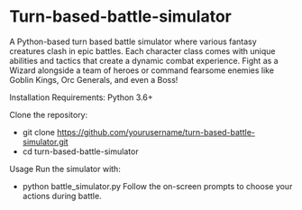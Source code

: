 # Turn-based-battle-simulator
A Python-based turn based battle simulator where various fantasy creatures clash in epic battles. Each character class comes with unique abilities and tactics that create a dynamic combat experience. Fight as a Wizard alongside a team of heroes or command fearsome enemies like Goblin Kings, Orc Generals, and even a Boss!

Installation
Requirements: Python 3.6+

Clone the repository:
- git clone https://github.com/yourusername/turn-based-battle-simulator.git
- cd turn-based-battle-simulator

Usage
Run the simulator with: 
- python battle_simulator.py
Follow the on-screen prompts to choose your actions during battle.
